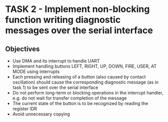 # TASK 2 - Implement non-blocking function writing diagnostic messages over the serial interface

## Objectives
 - Use DMA and its interrupt to handle UART
 - Implement handling buttons LEFT, RIGHT, UP, DOWN,
FIRE, USER, AT MODE using interrupts
 - Each pressing and releasing of a button (also caused by
contact oscillation) should cause the corresponding diagnostic
message (as in task 1) to be sent over the serial interface
 - Do not perform long-term or blocking operations in the
interrupt handler, e.g. do not wait for transfer completion of
the message
 - The current state of the button is to be recognized by reading
the register IDR
 - Avoid unnecessary copying